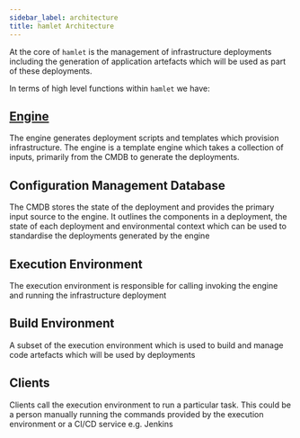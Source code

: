 ```yaml
---
sidebar_label: architecture
title: hamlet Architecture
---
```

At the core of `hamlet` is the management of infrastructure deployments including the generation of application artefacts which will be used as part of these deployments.

In terms of high level functions within `hamlet` we have:

## [Engine](./engine.md)

The engine generates deployment scripts and templates which provision infrastructure.
The engine is a template engine which takes a collection of inputs, primarily from the CMDB to generate the deployments.

## Configuration Management Database

The CMDB stores the state of the deployment and provides the primary input source to the engine.
It outlines the components in a deployment, the state of each deployment and environmental context which can be used to standardise the deployments generated by the engine

## Execution Environment

The execution environment is responsible for calling invoking the engine and running the infrastructure deployment

## Build Environment

A subset of the execution environment which is used to build and manage code artefacts which will be used by deployments

## Clients

Clients call the execution environment to run a particular task.
This could be a person manually running the commands provided by the execution environment or a CI/CD service e.g. Jenkins
